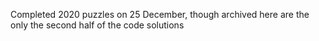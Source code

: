 Completed 2020 puzzles on 25 December, though archived here are the only the second half of the code solutions
